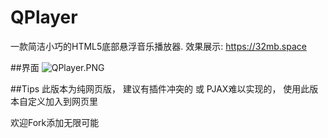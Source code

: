 # QPlayer
一款简洁小巧的HTML5底部悬浮音乐播放器. 效果展示: https://32mb.space

##界面
![QPlayer.PNG][1]

##Tips
此版本为纯网页版， 建议有插件冲突的 或 PJAX难以实现的， 使用此版本自定义加入到网页里

欢迎Fork添加无限可能
























 [1]: https://32mb.space/usr/uploads/2016/08/858331127.png
